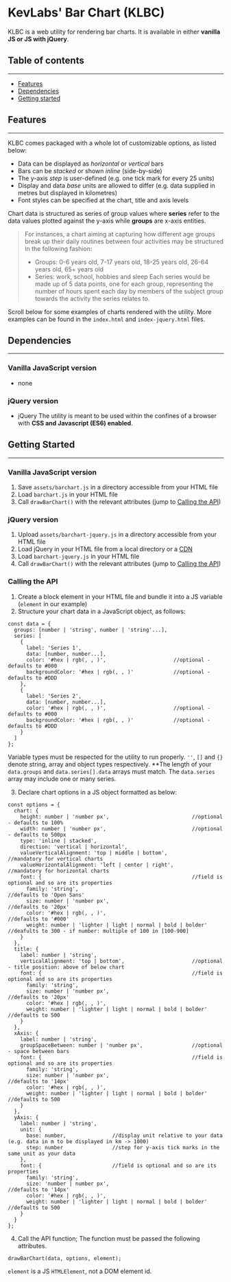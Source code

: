 # KevLabs' Bar Chart (KLBC)
KLBC is a web utility for rendering bar charts. It is available in either **vanilla JS or JS with jQuery**.

## Table of contents
---

* [Features](#features)
* [Dependencies](#dependencies)
* [Getting started](#getting-started)

## Features
---

KLBC comes packaged with a whole lot of customizable options, as listed below:
* Data can be displayed as *horizontal* or *vertical* bars
* Bars can be *stacked* or shown *inline* (side-by-side)
* The y-axis *step* is user-defined (e.g. one tick mark for every 25 units)
* Display and data *base* units are allowed to differ (e.g. data supplied in metres but displayed in kilometres)
* Font styles can be specified at the chart, title and axis levels

Chart data is structured as series of group values where **series** refer to the data values plotted against the y-axis while **groups** are x-axis entities.
> For instances, a chart aiming at capturing how different age groups break up their daily routines between four activities may be structured in the following fashion:
> * Groups: 0-6 years old, 7-17 years old, 18-25 years old, 26-64 years old, 65+ years old
> * Series: work, school, hobbies and sleep
Each series would be made up of 5 data points, one for each group, representing the number of hours spent each day by members of the subject group towards the activity the series relates to.

Scroll below for some examples of charts rendered with the utility. More examples can be found in the `index.html` and `index-jquery.html` files.

## Dependencies
---

### Vanilla JavaScript version
* none
### jQuery version
* jQuery
The utility is meant to be used within the confines of a browser with **CSS and Javascript (ES6) enabled**.

## Getting Started
---

### Vanilla JavaScript version
1. Save `assets/barchart.js` in a directory accessible from your HTML file
2. Load `barchart.js` in your HTML file
3. Call `drawBarChart()` with the relevant attributes (jump to [Calling the API](#API-call))

### jQuery version
1. Upload `assets/barchart-jquery.js` in a directory accessible from your HTML file
2. Load jQuery in your HTML file from a local directory or a [CDN](https://code.jquery.com)
2. Load `barchart-jquery.js` in your HTML file
3. Call `drawBarChart()` with the relevant attributes (jump to [Calling the API](#API-call))

### Calling the API
1. Create a block element in your HTML file and bundle it into a JS variable (`element` in our example)
2. Structure your chart data in a JavaScript object, as follows:

```
const data = {
  groups: [number | 'string', number | 'string'...],
  series: [
    {
      label: 'Series 1',
      data: [number, number...],
      color: '#hex | rgb(, , )',                      //optional - defaults to #000
      backgroundColor: '#hex | rgb(, , )'             //optional - defaults to #DDD
    },
    {
      label: 'Series 2',
      data: [number, number...],
      color: '#hex | rgb(, , )',                      //optional - defaults to #000
      backgroundColor: '#hex | rgb(, , )'             //optional - defaults to #DDD
    }
  ]
};
```
Variable types must be respected for the utility to run properly. `''`, `[]` and `{}` denote string, array and object types respectively.
**The length of your `data.groups` and `data.series[].data` arrays must match. The `data.series` array may include one or many series.

3. Declare chart options in a JS object formatted as below:

```
const options = {
  chart: {
    height: number | 'number px',                           //optional - defaults to 100%
    width: number | 'number px',                            //optional - defaults to 500px
    type: 'inline | stacked',
    direction: 'vertical | horizontal',
    valueVerticalAlignment: 'top | middle | bottom',        //mandatory for vertical charts
    valueHorizontalAlignment: 'left | center | right',      //mandatory for horizontal charts
    font: {                                                 //field is optional and so are its properties
      family: 'string',                                              //defaults to 'Open Sans'
      size: number | 'number px',                                    //defaults to '20px'
      color: '#hex | rgb(, , )',                                     //defaults to '#000'
      weight: number | 'lighter | light | normal | bold | bolder'    //deafults to 300 - if number: multiple of 100 in [100-900]
    }
  },
  title: {
    label: number | 'string',
    verticalAlignment: 'top | bottom',                      //optional - title position: above of below chart
    font: {                                                 //field is optional and so are its properties
      family: 'string',
      size: number | 'number px',                                     //defaults to '20px'
      color: '#hex | rgb(, , )',
      weight: number | 'lighter | light | normal | bold | bolder'     //defaults to 500
    }
  },
  xAxis: {
    label: number | 'string',
    groupSpaceBetween: number | 'number px',                //optional - space between bars
    font: {                                                 //field is optional and so are its properties
      family: 'string',
      size: number | 'number px',                                     //defaults to '14px'
      color: '#hex | rgb(, , )',
      weight: number | 'lighter | light | normal | bold | bolder'     //defaults to 500
    }
  },
  yAxis: {
    label: number | 'string',
    unit: {
      base: number,               //display unit relative to your data (e.g. data in m to be displayed in km -> 1000)
      step: number                //step for y-axis tick marks in the same unit as your data
    },
    font: {                       //field is optional and so are its properties
      family: 'string',
      size: 'number | number px',                                     //defaults to '14px'
      color: '#hex | rgb(, , )',
      weight: number | 'lighter | light | normal | bold | bolder'     //defaults to 500
    }
  }
};
```

4. Call the API function;
The function must be passed the following attributes.
```
drawBarChart(data, options, element);
```
`element` is a JS `HTMLElement`, not a DOM element id.
